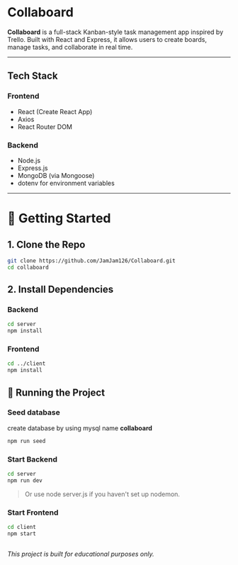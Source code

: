 # Collaboard

**Collaboard** is a full-stack Kanban-style task management app inspired by Trello. Built with React and Express, it allows users to create boards, manage tasks, and collaborate in real time.

---

## Tech Stack

### Frontend
- React (Create React App)
- Axios
- React Router DOM

### Backend
- Node.js
- Express.js
- MongoDB (via Mongoose)
- dotenv for environment variables

---

# 🚀 Getting Started

## 1. Clone the Repo
```bash
git clone https://github.com/JamJam126/Collaboard.git
cd collaboard
```

## 2. Install Dependencies
### Backend
```bash
cd server
npm install
```
### Frontend
```bash
cd ../client
npm install
```

## 🔧 Running the Project
### Seed database
create database by using mysql name **collaboard**
```bash
npm run seed
```
### Start Backend
```bash
cd server
npm run dev
```
> Or use node server.js if you haven't set up nodemon.

### Start Frontend
```bash
cd client
npm start
```

<!-- ## 📦 API Routes

| Method | Route         | Description           |
| ------ | ------------- | --------------------- |
| GET    | `/api/a` | a |
| GET    | `/api/b` | b    |
| POST   | `/api/c`  | c            | -->

##
*This project is built for educational purposes only.*
